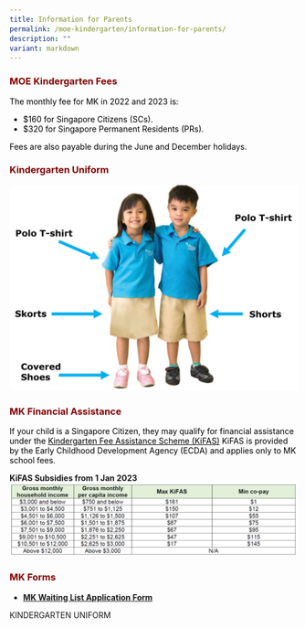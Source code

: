 ```yaml
---
title: Information for Parents
permalink: /moe-kindergarten/information-for-parents/
description: ""
variant: markdown
---
```

<h3 style="text-align: justify;"><strong><span style="color: #800000;">MOE Kindergarten Fees</span></strong></h3>

<p><span style="color: #000000;">The monthly fee for MK in 2022 and 2023 is:</span></p>
<ul>
<li><span style="color: #000000;">$160 for Singapore Citizens (SCs).</span></li>
<li><span style="color: #000000;">$320 for Singapore Permanent Residents (PRs).</span></li>
</ul>
<p><span style="color: #000000;">Fees are also payable during the June and December holidays.</span></p>

<h3 style="text-align: justify;"><strong><span style="color: #800000;">Kindergarten Uniform</span></strong></h3>

![](/images/MK%20Resources/Kindergarten_Uniform.jpg)

<h3 style="text-align: justify;"><strong><span style="color: #800000;">MK Financial Assistance</span></strong></h3>

<p><span style="color: #000000;">If your child is a Singapore Citizen, they may qualify for financial assistance under the&nbsp;<a style="color: #000000;" href="https://www.ecda.gov.sg/parents/subsidies-financial-assistance#KIFAS" target="_blank"><u>Kindergarten Fee Assistance Scheme (KiFAS)</u></a> KiFAS is provided by the Early Childhood Development Agency (ECDA) and applies only to MK school fees.</span></p>

**KiFAS Subsidies from 1 Jan 2023**
![](/images/MK%20Fee1.png)

<h3 style="text-align: justify;"><strong><span style="color: #800000;">MK Forms</span></strong></h3>
<ul>
<li><a target="_blank" href="https://form.gov.sg/65e15f103c61c0ff3c4101e5"><strong>MK Waiting List Application Form</strong></a></li>
</ul>


   KINDERGARTEN UNIFORM